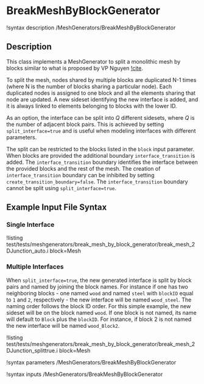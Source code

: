# BreakMeshByBlockGenerator

!syntax description /MeshGenerators/BreakMeshByBlockGenerator

## Description

This class implements a MeshGenerator to split a monolithic mesh by blocks similar to what is proposed by VP Nguyen [!cite](Nguyen2014).

To split the mesh, nodes shared by multiple blocks are duplicated N-1 times (where N is the number of blocks sharing a particular node). Each duplicated nodes is assigned to one block and all the elements sharing that node are updated. A new sideset identifying the new interface is added, and it is always linked to elements belonging to blocks with the lower ID.

As an option, the interface can be split into $Q$ different sidesets, where $Q$ is the number of adjacent block pairs. This is achieved by setting `split_interface=true` and is useful when modeling interfaces with different parameters.

The split can be restricted to the blocks listed in the `block` input parameter. When blocks are provided the additional boundary `interface_transition` is added. The `interface_transition` boundary identifies the interface between the provided blocks and the rest of the mesh. The creation of `interface_transition` boundary can be inhibited by setting `create_transition_boundary=false`. The `interface_transition` boundary cannot be split using `split_interface=true`.

## Example Input File Syntax

### Single Interface

!listing test/tests/meshgenerators/break_mesh_by_block_generator/break_mesh_2DJunction_auto.i block=Mesh

### Multiple Interfaces

When `split_interface=true`, the new generated interface is split by block pairs
and named by joining the block names. For instance if one has two neighboring
blocks - one named `wood` and named `steel` with `blockID` equal to `1` and `2`,
respectively - the new interface will be named `wood_steel`. The naming order
follows the block ID order. For this simple example, the new sideset will be on
the block named `wood`. If one block is not named, its name will default to
`Block` plus the `blockID`. For instance, if block 2 is not named the new
interface will be named `wood_Block2`.

!listing test/tests/meshgenerators/break_mesh_by_block_generator/break_mesh_2DJunction_splittrue.i block=Mesh

!syntax parameters /MeshGenerators/BreakMeshByBlockGenerator

!syntax inputs /MeshGenerators/BreakMeshByBlockGenerator

